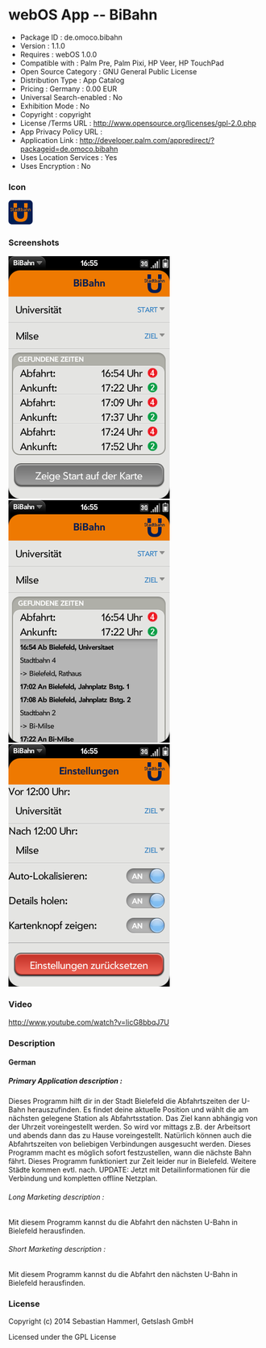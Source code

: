 webOS App -- BiBahn
===================

- Package ID : 	 de.omoco.bibahn 
- Version : 	 1.1.0 
- Requires : 	 webOS 1.0.0 
- Compatible with : 	 Palm Pre, Palm Pixi, HP Veer, HP TouchPad 
- Open Source Category : 	 GNU General Public License 
- Distribution Type : 	 App Catalog 
- Pricing : 	 Germany : 0.00 EUR 
- Universal Search-enabled : 	 No 
- Exhibition Mode : 	 No 
- Copyright : 	 copyright 
- License /Terms URL : 	 http://www.opensource.org/licenses/gpl-2.0.php 
- App Privacy Policy URL : 	
- Application Link : 	 http://developer.palm.com/appredirect/?packageid=de.omoco.bibahn 
- Uses Location Services : 	 Yes 
- Uses Encryption : 	 No

### Icon

![Screenshot](/icon.png?raw=true "Icon")

### Screenshots

![Screenshot](/screenshots/screenshot0.png?raw=true "Screenshot")
![Screenshot](/screenshots/screenshot1.png?raw=true "Screenshot")
![Screenshot](/screenshots/screenshot2.png?raw=true "Screenshot")

### Video

http://www.youtube.com/watch?v=licG8bbqJ7U

### Description

#### German

##### Primary Application description : 

Dieses Programm hilft dir in der Stadt Bielefeld die Abfahrtszeiten der U-Bahn herauszufinden. Es findet deine aktuelle Position und wählt die am nächsten gelegene Station als Abfahrtsstation. Das Ziel kann abhängig von der Uhrzeit voreingestellt werden. So wird vor mittags z.B. der Arbeitsort und abends dann das zu Hause voreingestellt. Natürlich können auch die Abfahrtszeiten von beliebigen Verbindungen ausgesucht werden. Dieses Programm macht es möglich sofort festzustellen, wann die nächste Bahn fährt. Dieses Programm funktioniert zur Zeit leider nur in Bielefeld. Weitere Städte kommen evtl. nach. UPDATE: Jetzt mit Detailinformationen für die Verbindung und kompletten offline Netzplan.

###### Long Marketing description : 

Mit diesem Programm kannst du die Abfahrt den nächsten U-Bahn in Bielefeld herausfinden.

###### Short Marketing description : 

Mit diesem Programm kannst du die Abfahrt den nächsten U-Bahn in Bielefeld herausfinden.

### License

Copyright (c) 2014 Sebastian Hammerl, Getslash GmbH

Licensed under the GPL License